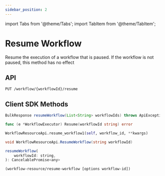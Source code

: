 ```yaml
---
sidebar_position: 2
---
```


import Tabs from '@theme/Tabs';
import TabItem from '@theme/TabItem';

# Resume Workflow
Resume the execution of a workflow that is paused. If the workflow is not paused, this method has no effect

## API
```
PUT /workflow/{workflowId}/resume  
```

## Client SDK Methods

<Tabs>
<TabItem value="Java" label="Java">

```java
BulkResponse resumeWorkflow(List<String> workflowIds) throws ApiException
```

</TabItem>
<TabItem value="Golang" label="Golang">

```go
func (e *WorkflowExecutor) Resume(workflowId string) error
```

</TabItem>
<TabItem value="Python" label="Python">

```python
WorkflowResourceApi.resume_workflow1(self, workflow_id, **kwargs)
```

</TabItem>
<TabItem value="CSharp" label="CSharp">

```csharp
void WorkflowResourceApi.ResumeWorkflow(string workflowId)
```

</TabItem>
<TabItem value="Javascript" label="Javascript">

```javascript
resumeWorkflow(
    workflowId: string,
): CancelablePromise<any>
```

</TabItem>
<TabItem value="Clojure" label="Clojure">

```clojure
(workflow-resource/resume-workflow [options workflow-id])
```

</TabItem>
</Tabs>